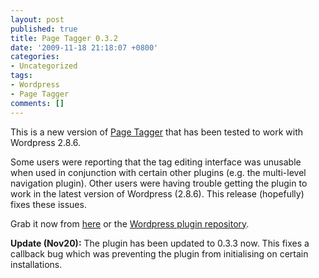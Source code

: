 ```yaml
---
layout: post
published: true
title: Page Tagger 0.3.2
date: '2009-11-18 21:18:07 +0800'
categories:
- Uncategorized
tags:
- Wordpress
- Page Tagger
comments: []
---
```

This is a new version of [Page Tagger](/code/wordpress-page-tagger-plugin/) that has been tested to work with Wordpress 2.8.6.

Some users were reporting that the tag editing interface was unusable when used in conjunction with certain other plugins (e.g. the multi-level navigation plugin). Other users were having trouble getting the plugin to work in the latest version of Wordpress (2.8.6). This release (hopefully) fixes these issues.

Grab it now from [here](/code/wordpress-page-tagger-plugin/) or the [Wordpress plugin repository](http://wordpress.org/extend/plugins/page-tagger/).

**Update (Nov20):** The plugin has been updated to 0.3.3 now. This fixes a callback bug which was preventing the plugin from initialising on certain installations.
